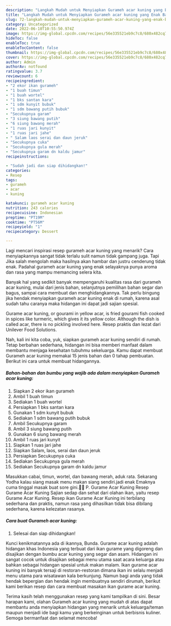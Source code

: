 ```yaml
---
description: "Langkah Mudah untuk Menyiapkan Gurameh acar kuning yang Enak Banget"
title: "Langkah Mudah untuk Menyiapkan Gurameh acar kuning yang Enak Banget"
slug: 72-langkah-mudah-untuk-menyiapkan-gurameh-acar-kuning-yang-enak-banget
category: Uncategorized
date: 2022-06-10T10:55:50.974Z
image: https://img-global.cpcdn.com/recipes/56e335521eb9c7c8/680x482cq70/gurameh-acar-kuning-foto-resep-utama.jpg
hideToc: false
enableToc: true
enableTocContent: false
thumbnail: https://img-global.cpcdn.com/recipes/56e335521eb9c7c8/680x482cq70/gurameh-acar-kuning-foto-resep-utama.jpg
cover: https://img-global.cpcdn.com/recipes/56e335521eb9c7c8/680x482cq70/gurameh-acar-kuning-foto-resep-utama.jpg
author: Admin
authorAv: notfound
ratingvalue: 3.7
reviewcount: 6
recipeingredient:
- "2 ekor ikan gurameh"
- "1 buah timun"
- "1 buah wortel"
- "1 bks santan kara"
- "1 sdm kunyit bubuk"
- "1 sdm bawang putih bubuk"
- "Secukupnya garam"
- "3 siung bawang putih"
- "6 siung bawang merah"
- "1 ruas jari kunyit"
- "1 ruas jari jahe"
- " Salam laos serai dan daun jeruk"
- "Secukupnya cuka"
- "Secukupnya gula merah"
- "Secukupnya garam dn kaldu jamur"
recipeinstructions:

- "Sudah jadi dan siap dihidangkan!"
categories:
- Resep
tags:
- gurameh
- acar
- kuning

katakunci: gurameh acar kuning 
nutrition: 243 calories
recipecuisine: Indonesian
preptime: "PT19M"
cooktime: "PT56M"
recipeyield: "1"
recipecategory: Dessert

---
```



Lagi mencari inspirasi resep gurameh acar kuning yang menarik? Cara menyiapkannya sangat tidak terlalu sulit namun tidak gampang juga. Tapi Jika salah mengolah maka hasilnya akan hambar dan justru cenderung tidak enak. Padahal gurameh acar kuning yang enak selayaknya punya aroma dan rasa yang mampu memancing selera kita.


Banyak hal yang sedikit banyak mempengaruhi kualitas rasa dari gurameh acar kuning, mulai dari jenis bahan, selanjutnya pemilihan bahan segar dan bagus, sampai cara membuat dan menghidangkannya. Tak perlu bingung jika hendak menyiapkan gurameh acar kuning enak di rumah, karena asal sudah tahu caranya maka hidangan ini dapat jadi sajian spesial.

Gurame acar kuning, or gourami in yellow acar, is fried gourami fish cooked in spices like turmeric, which gives it its yellow color. Although the dish is called acar, there is no pickling involved here. Resep praktis dan lezat dari Unilever Food Solutions.


Nah, kali ini kita coba, yuk, siapkan gurameh acar kuning sendiri di rumah. Tetap berbahan sederhana, hidangan ini bisa memberi manfaat dalam membantu menjaga kesehatan tubuhmu sekeluarga. Kamu dapat membuat Gurameh acar kuning memakai 15 jenis bahan dan 0 tahap pembuatan. Berikut ini cara untuk membuat hidangannya.

<!--inarticleads1-->

##### Bahan-bahan dan bumbu yang wajib ada dalam menyiapkan Gurameh acar kuning:

1. Siapkan 2 ekor ikan gurameh
1. Ambil 1 buah timun
1. Sediakan 1 buah wortel
1. Persiapkan 1 bks santan kara
1. Gunakan 1 sdm kunyit bubuk
1. Sediakan 1 sdm bawang putih bubuk
1. Ambil Secukupnya garam
1. Ambil 3 siung bawang putih
1. Gunakan 6 siung bawang merah
1. Ambil 1 ruas jari kunyit
1. Siapkan 1 ruas jari jahe
1. Siapkan  Salam, laos, serai dan daun jeruk
1. Persiapkan Secukupnya cuka
1. Sediakan Secukupnya gula merah
1. Sediakan Secukupnya garam dn kaldu jamur


Masukkan cabai, timun, wortel, dan bawang merah, aduk rata. Sekarang Yodha kalau siang masak menu makan siang sendiri.jadi enak Emaknya cuma tinggal masak buat sore gini.🤣🤣 P. Gurame Acar Kuning Resep Gurame Acar Kuning Sajian sedap dan sehat dari olahan ikan, yaitu resep Gurame Acar Kuning. Resep ikan Gurame Acar Kuning ini terbilang sederhana dan praktis, namun rasa yang dihasilkan tidak bisa dibilang sederhana, karena kelezatan rasanya. 

<!--inarticleads2-->

##### Cara buat Gurameh acar kuning:


1. Selesai dan siap dihidangkan!

Kunci kenikmatannya ada di ikannya, Bunda. Gurame acar kuning adalah hidangan khas Indonesia yang terbuat dari ikan gurame yang digoreng dan disajikan dengan bumbu acar kuning yang segar dan asam. Hidangan ini sangat cocok untuk disajikan sebagai menu utama saat acara keluarga atau bahkan sebagai hidangan spesial untuk makan malam. Ikan gurame acar kuning ini banyak tersaji di restoran-restoran dimana ikan ini selalu menjadi menu utama para wisatawan kala berkunjung. Namun bagi anda yang tidak hendak bepergian dan hendak ingin membuatnya sendiri dirumah, berikut kami berikan resep dan cara membuat masakan ikan gurame acar kuning. 

Terima kasih telah menggunakan resep yang kami tampilkan di sini. Besar harapan kami, olahan Gurameh acar kuning yang mudah di atas dapat membantu anda menyiapkan hidangan yang menarik untuk keluarga/teman maupun menjadi ide bagi kamu yang berkeinginan untuk berbisnis kuliner. Semoga bermanfaat dan selamat mencoba!
